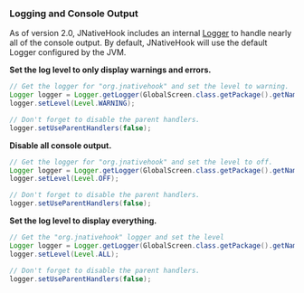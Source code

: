 ### Logging and Console Output
As of version 2.0, JNativeHook includes an internal [Logger](http://docs.oracle.com/javase/1.5.0/docs/api/java/util/logging/Logger.html) to handle nearly all of the console output.  By default, JNativeHook will use the default Logger configured by the JVM.

**Set the log level to only display warnings and errors.**
```java
// Get the logger for "org.jnativehook" and set the level to warning.
Logger logger = Logger.getLogger(GlobalScreen.class.getPackage().getName());
logger.setLevel(Level.WARNING);

// Don't forget to disable the parent handlers.
logger.setUseParentHandlers(false);
```

**Disable all console output.**
```java
// Get the logger for "org.jnativehook" and set the level to off.
Logger logger = Logger.getLogger(GlobalScreen.class.getPackage().getName());
logger.setLevel(Level.OFF);

// Don't forget to disable the parent handlers.
logger.setUseParentHandlers(false);
```

**Set the log level to display everything.**
```java
// Get the "org.jnativehook" logger and set the level
Logger logger = Logger.getLogger(GlobalScreen.class.getPackage().getName());
logger.setLevel(Level.ALL);

// Don't forget to disable the parent handlers.
logger.setUseParentHandlers(false);
```
